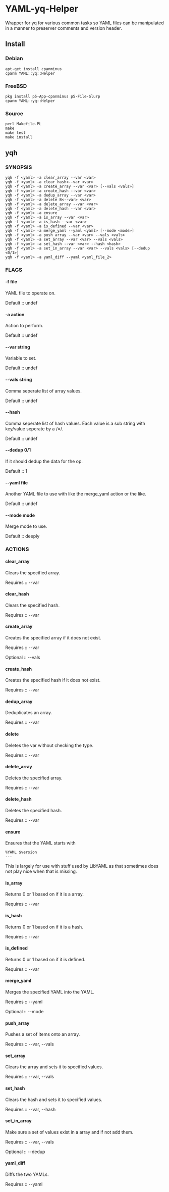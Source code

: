 # YAML-yq-Helper

Wrapper for yq for various common tasks so YAML files can be
manipulated in a manner to preserver comments and version header.

## Install

### Debian

```
apt-get install cpanminus
cpanm YAML::yq::Helper
```

### FreeBSD

```
pkg install p5-App-cpanminus p5-File-Slurp
cpanm YAML::yq::Helper
```

### Source

```
perl Makefile.PL
make
make test
make install
```

## yqh

### SYNOPSIS

```shell
yqh -f <yaml> -a clear_array --var <var>
yqh -f <yaml> -a clear_hash<--var <var>
yqh -f <yaml> -a create_array --var <var> [--vals <vals>]
yqh -f <yaml> -a create_hash --var <var>
yqh -f <yaml> -a dedup_array --var <var>
yqh -f <yaml> -a delete B<--var> <var>
yqh -f <yaml> -a delete_array --var <var>
yqh -f <yaml> -a delete_hash --var <var>
yqh -f <yaml> -a ensure
yqh -f <yaml> -a is_array --var <var>
yqh -f <yaml> -a is_hash --var <var>
yqh -f <yaml> -a is_defined --var <var>
yqh -f <yaml> -a merge_yaml --yaml <yaml> [--mode <mode>]
yqh -f <yaml> -a push_array --var <var> --vals <vals>
yqh -f <yaml> -a set_array --var <var> --vals <vals>
yqh -f <yaml> -a set_hash --var <var> --hash <hash>
yqh -f <yaml> -a set_in_array --var <var> --vals <vals> [--dedup <0/1>]
yqh -f <yaml> -a yaml_diff --yaml <yaml_file_2>
```

### FLAGS

#### -f file

YAML file to operate on.

Default :: undef

#### -a action

Action to perform.

Default :: undef

#### --var string

Variable to set.

Default :: undef

#### --vals string

Comma seperate list of array values.

Default :: undef

#### --hash <string>

Comma seperate list of hash values. Each
value is a sub string with key/value seperate
by a /=/.

Default :: undef

#### --dedup 0/1

If it should dedup the data for the op.

Default :: 1

#### --yaml file

Another YAML file to use with like the merge_yaml
action or the like.

Default :: undef

#### --mode mode

Merge mode to use.

Default :: deeply

### ACTIONS

#### clear_array

Clears the specified array.

Requires :: --var

#### clear_hash

Clears the specified hash.

Requires :: --var

#### create_array

Creates the specified array if it does not exist.

Requires :: --var

Optional :: --vals

#### create_hash

Creates the specified hash if it does not exist.

Requires :: --var

#### dedup_array

Deduplicates an array.

Requires :: --var

#### delete

Deletes the var without checking the type.

Requires :: --var

#### delete_array

Deletes the specified array.

Requires :: --var

#### delete_hash

Deletes the specified hash.

Requires :: --var

#### ensure

Ensures that the YAML starts with

    %YAML $version
    ---

This is largely for use with stuff used by
LibYAML as that sometimes does not play nice
when that is missing.

#### is_array

Returns 0 or 1 based on if it is a array.

Requires :: --var

#### is_hash

Returns 0 or 1 based on if it is a hash.

Requires :: --var

#### is_defined

Returns 0 or 1 based on if it is defined.

Requires :: --var

#### merge_yaml

Merges the specified YAML into the YAML.

Requires :: --yaml

Optional :: --mode

#### push_array

Pushes a set of items onto an array.

Requires :: --var, --vals

#### set_array

Clears the array and sets it to specified values.

Requires :: --var, --vals

#### set_hash

Clears the hash and sets it to specified values.

Requires :: --var, --hash

#### set_in_array

Make sure a set of values exist in a array and if not add them.

Requires :: --var, --vals

Optional :: --dedup

#### yaml_diff

Diffs the two YAMLs.

Requires :: --yaml
